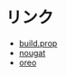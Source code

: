 <!-- TITLE: AICP -->
<!-- SUBTITLE: Android Ice Cold Project のあれこれ -->

# リンク
* [build.prop](/aicp/build-prop)
* [nougat](/aicp/nougat)
* [oreo](/aicp/oreo)